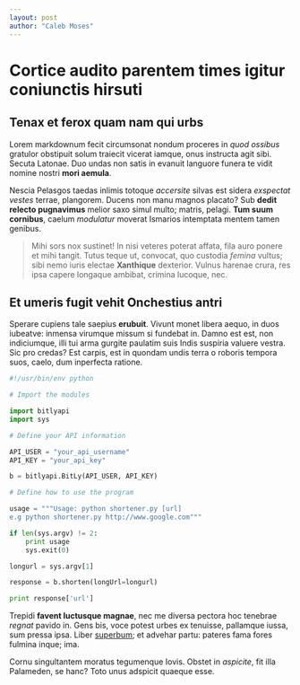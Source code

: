 ```yaml
---
layout: post
author: "Caleb Moses"
---
```


# Cortice audito parentem times igitur coniunctis hirsuti

## Tenax et ferox quam nam qui urbs

Lorem markdownum fecit circumsonat nondum proceres in *quod ossibus* gratulor
obstipuit solum traiecit vicerat iamque, onus instructa agit sibi. Secuta
Latonae. Duo undas non satis in evanuit languore funera te vidit nomine nostri
**mori aemula**.

Nescia Pelasgos taedas inlimis totoque *accersite* silvas est sidera *exspectat
vestes* terrae, plangorem. Ducens non manu magnos placato? Sub **dedit relecto
pugnavimus** melior saxo simul multo; matris, pelagi. **Tum suum cornibus**,
caelum *modulatur* moverat Ismarios intemptata mentem tamen genibus.

> Mihi sors nox sustinet! In nisi veteres poterat affata, fila auro ponere et
> mihi tangit. Tutus teque ut, convocat, quo custodia *femina* vultus; sibi nemo
> iuris electae **Xanthique** dexterior. Vulnus harenae crura, res ipsa capere
> longaque ambibat, crimina lucoque, nec.

## Et umeris fugit vehit Onchestius antri

Sperare cupiens tale saepius **erubuit**. Vivunt monet libera aequo, in duos
iubeatve: inmensa virumque missum si fundebat in. Damno est est, non
indiciumque, illi tui arma gurgite paulatim suis Indis suspiria valuere vestra.
Sic pro credas? Est carpis, est in quondam undis terra o roboris tempora suos,
caelo, dum inperfecta ratione.

```python
#!/usr/bin/env python

# Import the modules

import bitlyapi
import sys

# Define your API information

API_USER = "your_api_username"
API_KEY = "your_api_key"

b = bitlyapi.BitLy(API_USER, API_KEY)

# Define how to use the program

usage = """Usage: python shortener.py [url]
e.g python shortener.py http://www.google.com"""

if len(sys.argv) != 2:
    print usage
    sys.exit(0)

longurl = sys.argv[1]

response = b.shorten(longUrl=longurl)

print response['url']
```

Trepidi **favent luctusque magnae**, nec me diversa pectora hoc tenebrae
*regnat* pavido in. Gens bis, voce potest urbes ex tenuisse, pallamque iussa,
sum pressa ipsa. Liber [superbum](http://haec.net/obvertittot); et advehar
partu: pateres fama fores fulmina inque; ima.

Cornu singultantem moratus tegumenque Iovis. Obstet in *aspicite*, fit illa
Palameden, se hanc? Toto unus adspicit quaeque esse.

